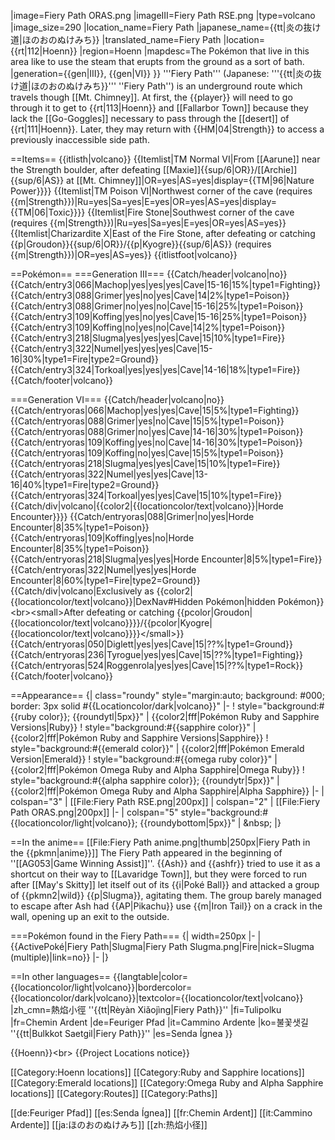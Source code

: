 |image=Fiery Path ORAS.png
|imageIII=Fiery Path RSE.png
|type=volcano
|image_size=290
|location_name=Fiery Path
|japanese_name={{tt|炎の抜け道|ほのおのぬけみち}}
|translated_name=Fiery Path
|location={{rt|112|Hoenn}}
|region=Hoenn
|mapdesc=The Pokémon that live in this area like to use the steam that erupts from the ground as a sort of bath.
|generation={{gen|III}}, {{gen|VI}}
}}
'''Fiery Path''' (Japanese: '''{{tt|炎の抜け道|ほのおのぬけみち}}''' ''Fiery Path'') is an underground route which travels though [[Mt. Chimney]]. At first, the {{player}} will need to go through it to get to {{rt|113|Hoenn}} and [[Fallarbor Town]] because they lack the [[Go-Goggles]] necessary to pass through the [[desert]] of {{rt|111|Hoenn}}. Later, they may return with {{HM|04|Strength}} to access a previously inaccessible side path.

==Items==
{{itlisth|volcano}}
{{Itemlist|TM Normal VI|From [[Aarune]] near the Strength boulder, after defeating [[Maxie]]{{sup/6|OR}}/[[Archie]]{{sup/6|AS}} at [[Mt. Chimney]]|OR=yes|AS=yes|display={{TM|96|Nature Power}}}}
{{Itemlist|TM Poison VI|Northwest corner of the cave (requires {{m|Strength}})|Ru=yes|Sa=yes|E=yes|OR=yes|AS=yes|display={{TM|06|Toxic}}}}
{{Itemlist|Fire Stone|Southwest corner of the cave (requires {{m|Strength}})|Ru=yes|Sa=yes|E=yes|OR=yes|AS=yes}}
{{Itemlist|Charizardite X|East of the Fire Stone, after defeating or catching {{p|Groudon}}{{sup/6|OR}}/{{p|Kyogre}}{{sup/6|AS}} (requires {{m|Strength}})|OR=yes|AS=yes}}
{{itlistfoot|volcano}}

==Pokémon==
===Generation III===
{{Catch/header|volcano|no}}
{{Catch/entry3|066|Machop|yes|yes|yes|Cave|15-16|15%|type1=Fighting}}
{{Catch/entry3|088|Grimer|yes|no|yes|Cave|14|2%|type1=Poison}}
{{Catch/entry3|088|Grimer|no|yes|no|Cave|15-16|25%|type1=Poison}}
{{Catch/entry3|109|Koffing|yes|no|yes|Cave|15-16|25%|type1=Poison}}
{{Catch/entry3|109|Koffing|no|yes|no|Cave|14|2%|type1=Poison}}
{{Catch/entry3|218|Slugma|yes|yes|yes|Cave|15|10%|type1=Fire}}
{{Catch/entry3|322|Numel|yes|yes|yes|Cave|15-16|30%|type1=Fire|type2=Ground}}
{{Catch/entry3|324|Torkoal|yes|yes|yes|Cave|14-16|18%|type1=Fire}}
{{Catch/footer|volcano}}

===Generation VI===
{{Catch/header|volcano|no}}
{{Catch/entryoras|066|Machop|yes|yes|Cave|15|5%|type1=Fighting}}
{{Catch/entryoras|088|Grimer|yes|no|Cave|15|5%|type1=Poison}}
{{Catch/entryoras|088|Grimer|no|yes|Cave|14-16|30%|type1=Poison}}
{{Catch/entryoras|109|Koffing|yes|no|Cave|14-16|30%|type1=Poison}}
{{Catch/entryoras|109|Koffing|no|yes|Cave|15|5%|type1=Poison}}
{{Catch/entryoras|218|Slugma|yes|yes|Cave|15|10%|type1=Fire}}
{{Catch/entryoras|322|Numel|yes|yes|Cave|13-16|40%|type1=Fire|type2=Ground}}
{{Catch/entryoras|324|Torkoal|yes|yes|Cave|15|10%|type1=Fire}}
{{Catch/div|volcano|{{color2|{{locationcolor/text|volcano}}|Horde Encounter}}}}
{{Catch/entryoras|088|Grimer|no|yes|Horde Encounter|8|35%|type1=Poison}}
{{Catch/entryoras|109|Koffing|yes|no|Horde Encounter|8|35%|type1=Poison}}
{{Catch/entryoras|218|Slugma|yes|yes|Horde Encounter|8|5%|type1=Fire}}
{{Catch/entryoras|322|Numel|yes|yes|Horde Encounter|8|60%|type1=Fire|type2=Ground}}
{{Catch/div|volcano|Exclusively as {{color2|{{locationcolor/text|volcano}}|DexNav#Hidden Pokémon|hidden Pokémon}}&lt;br>&lt;small>After defeating or catching {{pcolor|Groudon|{{locationcolor/text|volcano}}}}/{{pcolor|Kyogre|{{locationcolor/text|volcano}}}}&lt;/small>}}
{{Catch/entryoras|050|Diglett|yes|yes|Cave|15|??%|type1=Ground}}
{{Catch/entryoras|236|Tyrogue|yes|yes|Cave|15|??%|type1=Fighting}}
{{Catch/entryoras|524|Roggenrola|yes|yes|Cave|15|??%|type1=Rock}}
{{Catch/footer|volcano}}

==Appearance==
{| class="roundy" style="margin:auto; background: #000; border: 3px solid #{{Locationcolor/dark|volcano}}"
|-
! style="background:#{{ruby color}}; {{roundytl|5px}}" | {{color2|fff|Pokémon Ruby and Sapphire Versions|Ruby}}
! style="background:#{{sapphire color}}" | {{color2|fff|Pokémon Ruby and Sapphire Versions|Sapphire}}
! style="background:#{{emerald color}}" | {{color2|fff|Pokémon Emerald Version|Emerald}}
! style="background:#{{omega ruby color}}" | {{color2|fff|Pokémon Omega Ruby and Alpha Sapphire|Omega Ruby}}
! style="background:#{{alpha sapphire color}}; {{roundytr|5px}}" | {{color2|fff|Pokémon Omega Ruby and Alpha Sapphire|Alpha Sapphire}}
|-
| colspan="3" | [[File:Fiery Path RSE.png|200px]]
| colspan="2" | [[File:Fiery Path ORAS.png|200px]]
|-
| colspan="5" style="background:#{{locationcolor/light|volcano}}; {{roundybottom|5px}}" | &amp;nbsp;
|}

==In the anime==
[[File:Fiery Path anime.png|thumb|250px|Fiery Path in the {{pkmn|anime}}]]
The Fiery Path appeared in the beginning of ''[[AG053|Game Winning Assist]]''. {{Ash}} and {{ashfr}} tried to use it as a shortcut on their way to [[Lavaridge Town]], but they were forced to run after [[May's Skitty]] let itself out of its {{i|Poké Ball}} and attacked a group of {{pkmn2|wild}} {{p|Slugma}}, agitating them. The group barely managed to escape after Ash had {{AP|Pikachu}} use {{m|Iron Tail}} on a crack in the wall, opening up an exit to the outside.

===Pokémon found in the Fiery Path===
{| width=250px
|-
| {{ActivePoké|Fiery Path|Slugma|Fiery Path Slugma.png|Fire|nick=Slugma (multiple)|link=no}}
|-
|}

==In other languages==
{{langtable|color={{locationcolor/light|volcano}}|bordercolor={{locationcolor/dark|volcano}}|textcolor={{locationcolor/text|volcano}}
|zh_cmn=熱焰小徑 ''{{tt|Rèyàn Xiǎojìng|Fiery Path}}''
|fi=Tulipolku
|fr=Chemin Ardent
|de=Feuriger Pfad
|it=Cammino Ardente
|ko=불꽃샛길 ''{{tt|Bulkkot Saetgil|Fiery Path}}''
|es=Senda Ígnea
}}

{{Hoenn}}&lt;br>
{{Project Locations notice}}

[[Category:Hoenn locations]]
[[Category:Ruby and Sapphire locations]]
[[Category:Emerald locations]]
[[Category:Omega Ruby and Alpha Sapphire locations]]
[[Category:Routes]]
[[Category:Paths]]

[[de:Feuriger Pfad]]
[[es:Senda Ígnea]]
[[fr:Chemin Ardent]]
[[it:Cammino Ardente]]
[[ja:ほのおのぬけみち]]
[[zh:热焰小径]]
